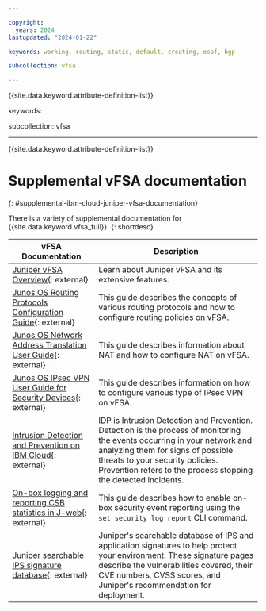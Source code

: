 ```yaml
---

copyright:
  years: 2024
lastupdated: "2024-01-22"

keywords: working, routing, static, default, creating, ospf, bgp

subcollection: vfsa

---
```


{{site.data.keyword.attribute-definition-list}}

keywords:

subcollection: vfsa

---

{{site.data.keyword.attribute-definition-list}}

# Supplemental vFSA documentation
{: #supplemental-ibm-cloud-juniper-vfsa-documentation}

There is a variety of supplemental documentation for {{site.data.keyword.vfsa_full}}.
{: shortdesc}

vFSA Documentation  | Description
------------- | -------------
[Juniper vFSA Overview](https://www.juniper.net/us/en/products-services/security/srx-series/vfsa/){: external}  | Learn about Juniper vFSA and its extensive features.
[Junos OS Routing Protocols Configuration Guide](https://www.juniper.net/documentation/en_US/junos11.4/information-products/topic-collections/config-guide-routing/config-guide-routing.pdf){: external}  | This guide describes the concepts of various routing protocols and how to configure routing policies on vFSA.
[Junos OS Network Address Translation User Guide](https://www.juniper.net/documentation/en_US/junos/information-products/pathway-pages/security/security-nat.pdf){: external} | This guide describes information about NAT and how to configure NAT on vFSA.
[Junos OS IPsec VPN User Guide for Security Devices](https://www.juniper.net/documentation/en_US/junos/information-products/pathway-pages/security/security-vpn-ipsec.pdf){: external} | This guide describes information on how to configure various type of IPsec VPN on vFSA.
[Intrusion Detection and Prevention on IBM Cloud](https://cloud.ibm.com/media/docs/downloads/vFSA/IDP_v5.pdf){: external} | IDP is Intrusion Detection and Prevention. Detection is the process of monitoring the events occurring in your network and analyzing them for signs of possible threats to your security policies. Prevention refers to the process stopping the detected incidents.
[On-box logging and reporting CSB statistics in J-web](https://public.dhe.ibm.com/cloud/bluemix/network/vfsa/on-box-logging-reporting-11320.pdf){: external} | This guide describes how to enable on-box security event reporting using the `set security log report` CLI command.
[Juniper searchable IPS signature database](https://threatlabs.juniper.net/signatures/search/#/list/ips?page_number=1&page_size=20){: external} | Juniper's searchable database of IPS and application signatures to help protect your environment. These signature pages describe the vulnerabilities covered, their CVE numbers, CVSS scores, and Juniper's recommendation for deployment.
